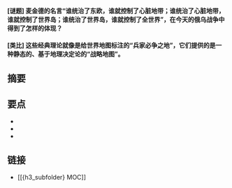 #### [谜题] 麦金德的名言“谁统治了东欧，谁就控制了心脏地带；谁统治了心脏地带，谁就控制了世界岛；谁统治了世界岛，谁就控制了全世界”，在今天的俄乌战争中得到了怎样的体现？


#### [类比] 这些经典理论就像是给世界地图标注的“兵家必争之地”，它们提供的是一种静态的、基于地理决定论的“战略地图”。


## 摘要


## 要点

- 
- 
- 

## 链接

- [[{h3_subfolder} MOC]]
